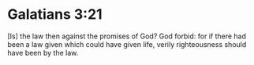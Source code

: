 # Galatians 3:21

[Is] the law then against the promises of God? God forbid: for if there had been a law given which could have given life, verily righteousness should have been by the law.